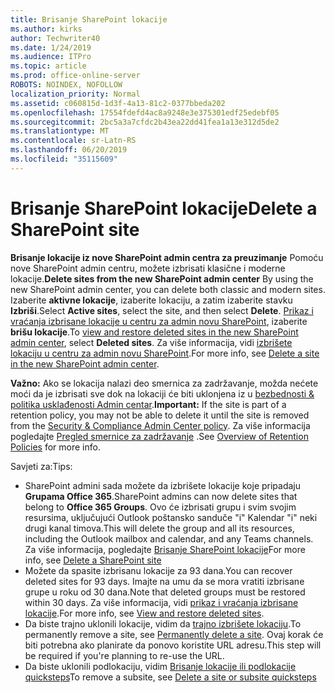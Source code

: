 ```yaml
---
title: Brisanje SharePoint lokacije
ms.author: kirks
author: Techwriter40
ms.date: 1/24/2019
ms.audience: ITPro
ms.topic: article
ms.prod: office-online-server
ROBOTS: NOINDEX, NOFOLLOW
localization_priority: Normal
ms.assetid: c060815d-1d3f-4a13-81c2-0377bbeda202
ms.openlocfilehash: 17554fdefd4ac8a9248e3e375301edf25edebf05
ms.sourcegitcommit: 2bc5a3a7cfdc2b43ea22dd41fea1a13e312d5de2
ms.translationtype: MT
ms.contentlocale: sr-Latn-RS
ms.lasthandoff: 06/20/2019
ms.locfileid: "35115609"
---
```

# <a name="delete-a-sharepoint-site"></a><span data-ttu-id="aea6a-102">Brisanje SharePoint lokacije</span><span class="sxs-lookup"><span data-stu-id="aea6a-102">Delete a SharePoint site</span></span>
<span data-ttu-id="aea6a-103">**Brisanje lokacije iz nove SharePoint admin centra za preuzimanje** Pomoću nove SharePoint admin centru, možete izbrisati klasične i moderne lokacije.</span><span class="sxs-lookup"><span data-stu-id="aea6a-103">**Delete sites from the new SharePoint admin center** By using the new SharePoint admin center, you can delete both classic and modern sites.</span></span> <span data-ttu-id="aea6a-104">Izaberite **aktivne lokacije**, izaberite lokaciju, a zatim izaberite stavku **Izbriši**.</span><span class="sxs-lookup"><span data-stu-id="aea6a-104">Select **Active sites**, select the site, and then select **Delete**.</span></span> <span data-ttu-id="aea6a-105">[Prikaz i vraćanja izbrisane lokacije u centru za admin novu SharePoint](https://docs.microsoft.com/sharepoint/view-and-restore-deleted-sites-in-new-admin-center), izaberite **brišu lokacije**.</span><span class="sxs-lookup"><span data-stu-id="aea6a-105">To [view and restore deleted sites in the new SharePoint admin center](https://docs.microsoft.com/sharepoint/view-and-restore-deleted-sites-in-new-admin-center), select **Deleted sites**.</span></span> <span data-ttu-id="aea6a-106">Za više informacija, vidi [izbrišete lokaciju u centru za admin novu SharePoint](https://docs.microsoft.com/sharepoint/delete-site-collection#delete-a-site-in-the-new-sharepoint-admin-center).</span><span class="sxs-lookup"><span data-stu-id="aea6a-106">For more info, see [Delete a site in the new SharePoint admin center](https://docs.microsoft.com/sharepoint/delete-site-collection#delete-a-site-in-the-new-sharepoint-admin-center).</span></span>

<span data-ttu-id="aea6a-107">**Važno:** Ako se lokacija nalazi deo smernica za zadržavanje, možda nećete moći da je izbrisati sve dok na lokaciji će biti uklonjena iz u [bezbednosti &amp; politika usklađenosti Admin centar](https://protection.office.com/?rfr=AdminCenter#/homepage).</span><span class="sxs-lookup"><span data-stu-id="aea6a-107">**Important:** If the site is part of a retention policy, you may not be able to delete it until the site is removed from the [Security &amp; Compliance Admin Center policy](https://protection.office.com/?rfr=AdminCenter#/homepage).</span></span> <span data-ttu-id="aea6a-108">Za više informacija pogledajte [Pregled smernice za zadržavanje](https://docs.microsoft.com/office365/securitycompliance/retention-policies#content-in-onedrive-accounts-and-sharepoint-sites) .</span><span class="sxs-lookup"><span data-stu-id="aea6a-108">See [Overview of Retention Policies](https://docs.microsoft.com/office365/securitycompliance/retention-policies#content-in-onedrive-accounts-and-sharepoint-sites) for more info.</span></span> 

<span data-ttu-id="aea6a-109">Savjeti za:</span><span class="sxs-lookup"><span data-stu-id="aea6a-109">Tips:</span></span>
- <span data-ttu-id="aea6a-110">SharePoint admini sada možete da izbrišete lokacije koje pripadaju **Grupama Office 365**.</span><span class="sxs-lookup"><span data-stu-id="aea6a-110">SharePoint admins can now delete sites that belong to **Office 365 Groups**.</span></span> <span data-ttu-id="aea6a-111">Ovo će izbrisati grupu i svim svojim resursima, uključujući Outlook poštansko sanduče "i" Kalendar "i" neki drugi kanal timova.</span><span class="sxs-lookup"><span data-stu-id="aea6a-111">This will delete the group and all its resources, including the Outlook mailbox and calendar, and any Teams channels.</span></span> <span data-ttu-id="aea6a-112">Za više informacija, pogledajte [Brisanje SharePoint lokacije](https://docs.microsoft.com/sharepoint/manage-sites-in-new-admin-center#delete-a-site)</span><span class="sxs-lookup"><span data-stu-id="aea6a-112">For more info, see [Delete a SharePoint site](https://docs.microsoft.com/sharepoint/manage-sites-in-new-admin-center#delete-a-site)</span></span>
- <span data-ttu-id="aea6a-113">Možete da spasite izbrisanu lokacije za 93 dana.</span><span class="sxs-lookup"><span data-stu-id="aea6a-113">You can recover deleted sites for 93 days.</span></span> <span data-ttu-id="aea6a-114">Imajte na umu da se mora vratiti izbrisane grupe u roku od 30 dana.</span><span class="sxs-lookup"><span data-stu-id="aea6a-114">Note that deleted groups must be restored within 30 days.</span></span> <span data-ttu-id="aea6a-115">Za više informacija, vidi [prikaz i vraćanja izbrisane lokacije](https://docs.microsoft.com/sharepoint/view-and-restore-deleted-sites-in-new-admin-center).</span><span class="sxs-lookup"><span data-stu-id="aea6a-115">For more info, see [View and restore deleted sites](https://docs.microsoft.com/sharepoint/view-and-restore-deleted-sites-in-new-admin-center).</span></span>
- <span data-ttu-id="aea6a-116">Da biste trajno uklonili lokacije, vidim da [trajno izbrišete lokaciju](https://docs.microsoft.com/sharepoint/delete-site-collection#permanently-delete-a-site).</span><span class="sxs-lookup"><span data-stu-id="aea6a-116">To permanently remove a site, see [Permanently delete a site](https://docs.microsoft.com/sharepoint/delete-site-collection#permanently-delete-a-site).</span></span> <span data-ttu-id="aea6a-117">Ovaj korak će biti potrebna ako planirate da ponovo koristite URL adresu.</span><span class="sxs-lookup"><span data-stu-id="aea6a-117">This step will be required if you're planning to re-use the URL.</span></span> 
- <span data-ttu-id="aea6a-118">Da biste uklonili podlokaciju, vidim [Brisanje lokacije ili podlokacije quicksteps](https://support.office.com/article/Delete-a-SharePoint-site-or-subsite-bc37b743-0cef-475e-9a8c-8fc4d40179fb#__bkmkshortcut)</span><span class="sxs-lookup"><span data-stu-id="aea6a-118">To remove a subsite, see [Delete a site or subsite quicksteps](https://support.office.com/article/Delete-a-SharePoint-site-or-subsite-bc37b743-0cef-475e-9a8c-8fc4d40179fb#__bkmkshortcut)</span></span>
